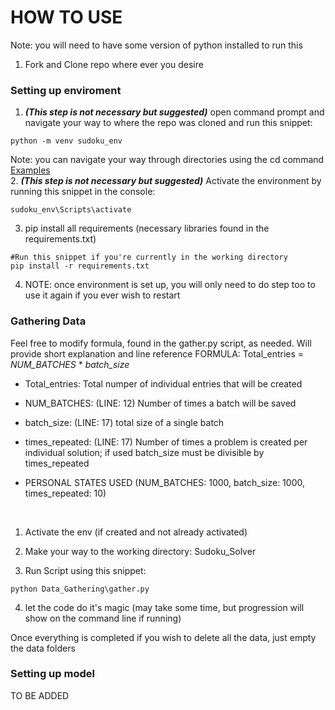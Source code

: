 # HOW TO USE
Note: you will need to have some version of python installed to run this
1. Fork and Clone repo where ever you desire
### Setting up enviroment
1. <i><b>(This step is not necessary but suggested)</b></i> open command prompt and navigate your way to where the repo was cloned and run this snippet: 
~~~
python -m venv sudoku_env
~~~
Note: you can navigate your way through directories using the cd command [Examples](https://www.lifewire.com/change-directories-in-command-prompt-5185508#:~:text=In%20the%20command%20prompt%20window%2C%20type%20cd%20followed%20by%20the,the%20one%20you're%20in.&text=If%20you%20want%20to%20go,back%20to%20the%20original%20option.) <br>
2. <i><b>(This step is not necessary but suggested)</b></i> Activate the environment by running this snippet in the console:
~~~
sudoku_env\Scripts\activate
~~~
3. pip install all requirements (necessary libraries found in the requirements.txt)
~~~
#Run this snippet if you're currently in the working directory
pip install -r requirements.txt
~~~
4. NOTE: once environment is set up, you will only need to do step too to use it again if you ever wish to restart

### Gathering Data
Feel free to modify formula, found in the gather.py script, as needed. Will provide short explanation and line reference
FORMULA: Total_entries = <i>NUM_BATCHES</i> * <i>batch_size</i> <br>
* Total_entries: Total numper of individual entries that will be created
* NUM_BATCHES: (LINE: 12) Number of times a batch will be saved
* batch_size: (LINE: 17) total size of a single batch
* times_repeated: (LINE: 17) Number of times a problem is created per individual solution; if used batch_size must be divisible by times_repeated

* PERSONAL STATES USED (NUM_BATCHES: 1000, batch_size: 1000, times_repeated: 10)
<br>

1. Activate the env (if created and not already activated)

2. Make your way to the working directory: Sudoku_Solver

3. Run Script using this snippet:
~~~
python Data_Gathering\gather.py
~~~

4. let the code do it's magic (may take some time, but progression will show on the command line if running)

Once everything is completed if you wish to delete all the data, just empty the data folders

### Setting up model
TO BE ADDED

